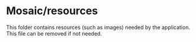 # Mosaic/resources

This folder contains resources (such as images) needed by the application. This file can
be removed if not needed.
